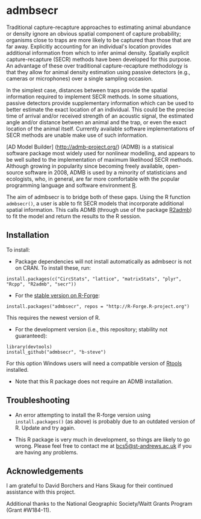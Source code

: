 # admbsecr

Traditional capture-recapture approaches to estimating animal abundance or density ignore an obvious spatial component of capture probability; organisms close to traps are more likely to be captured than those that are far away. Explicitly accounting for an individual's location provides additional information from which to infer animal density. Spatially explicit capture-recapture (SECR) methods have been developed for this purpose. An advantage of these over traditional capture-recapture methodology is that they allow for animal density estimation using passive detectors (e.g., cameras or microphones) over a single sampling occasion.

In the simplest case, distances between traps provide the spatial information required to implement SECR methods. In some situations, passive detectors provide supplementary information which can be used to better estimate the exact location of an individual. This could be the precise time of arrival and/or received strength of an acoustic signal, the estimated angle and/or distance between an animal and the trap, or even the exact location of the animal itself. Currently available software implementations of SECR methods are unable make use of such information.

[AD Model Builder] (http://admb-project.org/) (ADMB) is a statisical software package most widely used for nonlinear modelling, and appears to be well suited to the implementation of maximum likelihood SECR methods. Although growing in popularity since becoming freely available, open-source software in 2008, ADMB is used by a minority of statisticians and ecologists, who, in general, are far more comfortable with the popular programming language and software environment [R](http://www.r-project.org).

The aim of admbsecr is to bridge both of these gaps. Using the R function `admbsecr()`, a user is able to fit SECR models that incorporate additional spatial information. This calls ADMB (through use of the package [R2admb](https://github.com/bbolker/R2admb)) to fit the model and return the results to the R session.

## Installation

To install:

* Package dependencies will not install automatically as admbsecr is not on CRAN. To install these, run:
```
install.packages(c("CircStats", "lattice", "matrixStats", "plyr", "Rcpp", "R2admb", "secr"))
```

* For the [stable version on R-Forge](https://r-forge.r-project.org/projects/admbsecr/):
```
install.packages("admbsecr", repos = "http://R-Forge.R-project.org")
```
This requires the newest version of R.

* For the development version (i.e., this repository; stability not guaranteed):
```
library(devtools)
install_github("admbsecr", "b-steve")
```
For this option Windows users will need a compatible version of [Rtools](http://cran.r-project.org/bin/windows/Rtools/) installed.

* Note that this R package does not require an ADMB installation.

## Troubleshooting

* An error attempting to install the R-forge version using `install.packages()` (as above) is probably due to an outdated version of R. Update and try again.

* This R package is very much in development, so things are likely to go wrong. Please feel free to contact me at bcs5@st-andrews.ac.uk if you are having any problems.

## Acknowledgements

I am grateful to David Borchers and Hans Skaug for their continued assistance with this project.

Additional thanks to the National Geographic Society/Waitt Grants Program (Grant #W184-11).
